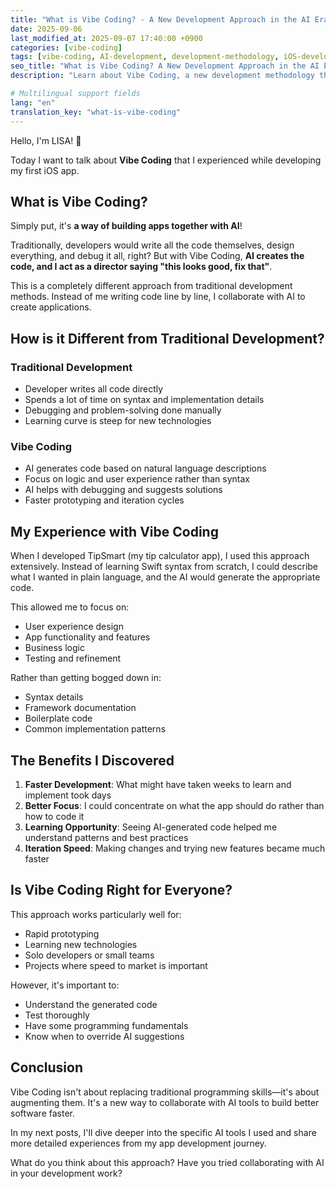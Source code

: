 ```yaml
---
title: "What is Vibe Coding? - A New Development Approach in the AI Era"
date: 2025-09-06
last_modified_at: 2025-09-07 17:40:00 +0900
categories: [vibe-coding]
tags: [vibe-coding, AI-development, development-methodology, iOS-development, app-development, AI-coding, artificial-intelligence-development, developer-tools, 2025-development-trends]
seo_title: "What is Vibe Coding? A New Development Approach in the AI Era with Real Experience"
description: "Learn about Vibe Coding, a new development methodology that collaborates with AI tools. Discover the differences from traditional development and real experience stories."

# Multilingual support fields
lang: "en"
translation_key: "what-is-vibe-coding"
---
```


Hello, I'm LISA! 🙂

Today I want to talk about **Vibe Coding** that I experienced while developing my first iOS app.

## What is Vibe Coding?

Simply put, it's **a way of building apps together with AI**!

Traditionally, developers would write all the code themselves, design everything, and debug it all, right? But with Vibe Coding, **AI creates the code, and I act as a director saying "this looks good, fix that"**.

This is a completely different approach from traditional development methods. Instead of me writing code line by line, I collaborate with AI to create applications.

## How is it Different from Traditional Development?

### Traditional Development
- Developer writes all code directly
- Spends a lot of time on syntax and implementation details
- Debugging and problem-solving done manually
- Learning curve is steep for new technologies

### Vibe Coding
- AI generates code based on natural language descriptions
- Focus on logic and user experience rather than syntax
- AI helps with debugging and suggests solutions
- Faster prototyping and iteration cycles

## My Experience with Vibe Coding

When I developed TipSmart (my tip calculator app), I used this approach extensively. Instead of learning Swift syntax from scratch, I could describe what I wanted in plain language, and the AI would generate the appropriate code.

This allowed me to focus on:
- User experience design
- App functionality and features
- Business logic
- Testing and refinement

Rather than getting bogged down in:
- Syntax details
- Framework documentation
- Boilerplate code
- Common implementation patterns

## The Benefits I Discovered

1. **Faster Development**: What might have taken weeks to learn and implement took days
2. **Better Focus**: I could concentrate on what the app should do rather than how to code it
3. **Learning Opportunity**: Seeing AI-generated code helped me understand patterns and best practices
4. **Iteration Speed**: Making changes and trying new features became much faster

## Is Vibe Coding Right for Everyone?

This approach works particularly well for:
- Rapid prototyping
- Learning new technologies
- Solo developers or small teams
- Projects where speed to market is important

However, it's important to:
- Understand the generated code
- Test thoroughly
- Have some programming fundamentals
- Know when to override AI suggestions

## Conclusion

Vibe Coding isn't about replacing traditional programming skills—it's about augmenting them. It's a new way to collaborate with AI tools to build better software faster.

In my next posts, I'll dive deeper into the specific AI tools I used and share more detailed experiences from my app development journey.

What do you think about this approach? Have you tried collaborating with AI in your development work?
